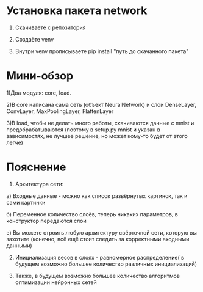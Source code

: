 # Установка пакета network

1) Скачиваете с репозитория

2) Создаёте venv

3) Внутри venv прописываете pip install "путь до скачанного пакета"

# Мини-обзор

1)Два модуля: core, load.

2)В core написана сама сеть (объект NeuralNetwork) и слои DenseLayer, ConvLayer, MaxPoolingLayer, FlattenLayer

3)В load, чтобы не делать много работы, скачиваются данные с mnist и предобрабатываются (поэтому в setup.py mnist и 
указан в зависимостях, не лучшее решение, но может кому-то будет от этого легче)

# Пояснение

1) Архитектура сети:

 а) Входные данные - можно как список развёрнутых картинок, так и сами картинки

 б) Переменное количество слоёв, теперь никаких параметров, в конструктор передаются слои

 в) Вы можете строить любую архитектуру свёрточной сети, которую вы захотите (конечно, всё ещё стоит следить за корректными входными данными)

2) Инициализация весов в слоях - равномерное распределение( в будущем возможно большее количество различных инициализаций)

3) Также, в будущем возможно большее количество алгоритмов оптимизации нейронных сетей



